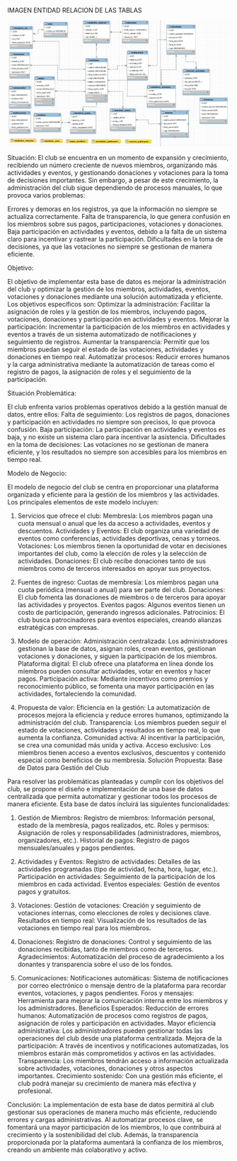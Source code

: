 IMAGEN ENTIDAD RELACION DE LAS TABLAS

![alt text](image.png)


Situación:
El club se encuentra en un momento de expansión y crecimiento, recibiendo un número creciente de nuevos miembros, organizando más actividades y eventos, y gestionando donaciones y votaciones para la toma de decisiones importantes. Sin embargo, a pesar de este crecimiento, la administración del club sigue dependiendo de procesos manuales, lo que provoca varios problemas:

Errores y demoras en los registros, ya que la información no siempre se actualiza correctamente.
Falta de transparencia, lo que genera confusión en los miembros sobre sus pagos, participaciones, votaciones y donaciones.
Baja participación en actividades y eventos, debido a la falta de un sistema claro para incentivar y rastrear la participación.
Dificultades en la toma de decisiones, ya que las votaciones no siempre se gestionan de manera eficiente.

Objetivo:

El objetivo de implementar esta base de datos es mejorar la administración del club y optimizar la gestión de los miembros, actividades, eventos, votaciones y donaciones mediante una solución automatizada y eficiente. Los objetivos específicos son:
Optimizar la administración: Facilitar la asignación de roles y la gestión de los miembros, incluyendo pagos, votaciones, donaciones y participación en actividades y eventos.
Mejorar la participación: Incrementar la participación de los miembros en actividades y eventos a través de un sistema automatizado de notificaciones y seguimiento de registros.
Aumentar la transparencia: Permitir que los miembros puedan seguir el estado de las votaciones, actividades y donaciones en tiempo real.
Automatizar procesos: Reducir errores humanos y la carga administrativa mediante la automatización de tareas como el registro de pagos, la asignación de roles y el seguimiento de la participación.

Situación Problemática:

El club enfrenta varios problemas operativos debido a la gestión manual de datos, entre ellos:
Falta de seguimiento: Los registros de pagos, donaciones y participación en actividades no siempre son precisos, lo que provoca confusión.
Baja participación: La participación en actividades y eventos es baja, y no existe un sistema claro para incentivar la asistencia.
Dificultades en la toma de decisiones: Las votaciones no se gestionan de manera eficiente, y los resultados no siempre son accesibles para los miembros en tiempo real.

Modelo de Negocio:

El modelo de negocio del club se centra en proporcionar una plataforma organizada y eficiente para la gestión de los miembros y las actividades. Los principales elementos de este modelo incluyen:
1. Servicios que ofrece el club:
Membresía: Los miembros pagan una cuota mensual o anual que les da acceso a actividades, eventos y descuentos.
Actividades y Eventos: El club organiza una variedad de eventos como conferencias, actividades deportivas, cenas y torneos.
Votaciones: Los miembros tienen la oportunidad de votar en decisiones importantes del club, como la elección de roles y la selección de actividades.
Donaciones: El club recibe donaciones tanto de sus miembros como de terceros interesados en apoyar sus proyectos.

2. Fuentes de ingreso:
Cuotas de membresía: Los miembros pagan una cuota periódica (mensual o anual) para ser parte del club.
Donaciones: El club fomenta las donaciones de miembros o de terceros para apoyar las actividades y proyectos.
Eventos pagos: Algunos eventos tienen un costo de participación, generando ingresos adicionales.
Patrocinios: El club busca patrocinadores para eventos especiales, creando alianzas estratégicas con empresas.

3. Modelo de operación:
Administración centralizada: Los administradores gestionan la base de datos, asignan roles, crean eventos, gestionan votaciones y donaciones, y siguen la participación de los miembros.
Plataforma digital: El club ofrece una plataforma en línea donde los miembros pueden consultar actividades, votar en eventos y hacer pagos.
Participación activa: Mediante incentivos como premios y reconocimiento público, se fomenta una mayor participación en las actividades, fortaleciendo la comunidad.

4. Propuesta de valor:
Eficiencia en la gestión: La automatización de procesos mejora la eficiencia y reduce errores humanos, optimizando la administración del club.
Transparencia: Los miembros pueden seguir el estado de votaciones, actividades y resultados en tiempo real, lo que aumenta la confianza.
Comunidad activa: Al incentivar la participación, se crea una comunidad más unida y activa.
Acceso exclusivo: Los miembros tienen acceso a eventos exclusivos, descuentos y contenido especial como beneficios de su membresía.
Solución Propuesta: Base de Datos para Gestión del Club

Para resolver las problemáticas planteadas y cumplir con los objetivos del club, se propone el diseño e implementación de una base de datos centralizada que permita automatizar y gestionar todos los procesos de manera eficiente. Esta base de datos incluirá las siguientes funcionalidades:

1. Gestión de Miembros:
Registro de miembros: Información personal, estado de la membresía, pagos realizados, etc.
Roles y permisos: Asignación de roles y responsabilidades (administradores, miembros, organizadores, etc.).
Historial de pagos: Registro de pagos mensuales/anuales y pagos pendientes.

2. Actividades y Eventos:
Registro de actividades: Detalles de las actividades programadas (tipo de actividad, fecha, hora, lugar, etc.).
Participación en actividades: Seguimiento de la participación de los miembros en cada actividad.
Eventos especiales: Gestión de eventos pagos y gratuitos.

3. Votaciones:
Gestión de votaciones: Creación y seguimiento de votaciones internas, como elecciones de roles y decisiones clave.
Resultados en tiempo real: Visualización de los resultados de las votaciones en tiempo real para los miembros.

4. Donaciones:
Registro de donaciones: Control y seguimiento de las donaciones recibidas, tanto de miembros como de terceros.
Agradecimientos: Automatización del proceso de agradecimiento a los donantes y transparencia sobre el uso de los fondos.

5. Comunicaciones:
Notificaciones automáticas: Sistema de notificaciones por correo electrónico o mensaje dentro de la plataforma para recordar eventos, votaciones, y pagos pendientes.
Foros y mensajes: Herramienta para mejorar la comunicación interna entre los miembros y los administradores.
Beneficios Esperados:
Reducción de errores humanos: Automatización de procesos como registros de pagos, asignación de roles y participación en actividades.
Mayor eficiencia administrativa: Los administradores pueden gestionar todas las operaciones del club desde una plataforma centralizada.
Mejora de la participación: A través de incentivos y notificaciones automatizadas, los miembros estarán más comprometidos y activos en las actividades.
Transparencia: Los miembros tendrán acceso a información actualizada sobre actividades, votaciones, donaciones y otros aspectos importantes.
Crecimiento sostenido: Con una gestión más eficiente, el club podrá manejar su crecimiento de manera más efectiva y profesional.

Conclusión:
La implementación de esta base de datos permitirá al club gestionar sus operaciones de manera mucho más eficiente, reduciendo errores y cargas administrativas. Al automatizar procesos clave, se fomentará una mayor participación de los miembros, lo que contribuirá al crecimiento y la sostenibilidad del club. Además, la transparencia proporcionada por la plataforma aumentará la confianza de los miembros, creando un ambiente más colaborativo y activo.

